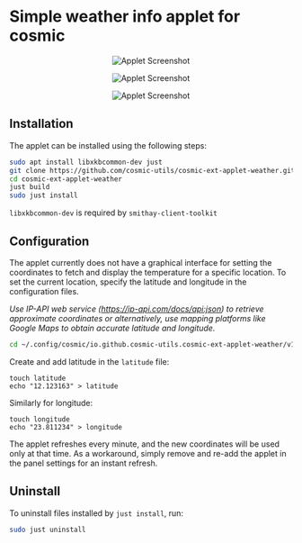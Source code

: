 # Simple weather info applet for cosmic

<p align="center">
    <img alt="Applet Screenshot" src="https://github.com/cosmic-utils/cosmic-ext-applet-weather/blob/main/data/applet_screenshot_1.png">
</p>

<p align="center">
    <img alt="Applet Screenshot" src="https://github.com/cosmic-utils/cosmic-ext-applet-weather/blob/main/data/applet_screenshot_2.png">
</p>

<p align="center">
    <img alt="Applet Screenshot" src="https://github.com/cosmic-utils/cosmic-ext-applet-weather/blob/main/data/applet_screenshot_3.png">
</p>

## Installation

The applet can be installed using the following steps:

```sh
sudo apt install libxkbcommon-dev just
git clone https://github.com/cosmic-utils/cosmic-ext-applet-weather.git
cd cosmic-ext-applet-weather
just build
sudo just install
```

`libxkbcommon-dev` is required by `smithay-client-toolkit`

## Configuration

The applet currently does not have a graphical interface for setting the coordinates to fetch and display the temperature for a specific location. To set the current location, specify the latitude and longitude in the configuration files.


_Use IP-API web service (https://ip-api.com/docs/api:json) to retrieve approximate coordinates or alternatively, use mapping platforms like Google Maps to obtain accurate latitude and longitude._


```sh
cd ~/.config/cosmic/io.github.cosmic-utils.cosmic-ext-applet-weather/v1/
```

Create and add latitude in the `latitude` file:

```
touch latitude
echo "12.123163" > latitude
```

Similarly for longitude:

```
touch longitude
echo "23.811234" > longitude
```

The applet refreshes every minute, and the new coordinates will be used only at that time. As a workaround, simply remove and re-add the applet in the panel settings for an instant refresh.

## Uninstall

To uninstall files installed by `just install`, run:

```sh
sudo just uninstall
```
